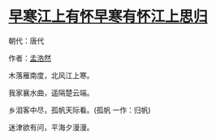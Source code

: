 # [早寒江上有怀早寒有怀江上思归](http://so.gushiwen.org/view_7336.aspx)

朝代：唐代

作者：[孟浩然](http://so.gushiwen.org/author_757.aspx)

木落雁南度，北风江上寒。

我家襄水曲，遥隔楚云端。

乡泪客中尽，孤帆天际看。(孤帆 一作：归帆)

迷津欲有问，平海夕漫漫。

